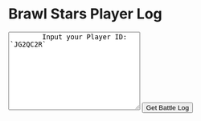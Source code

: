 <html lang="en">
<head>
    <meta charset="UTF-8">
    <meta name="viewport" content="width=device-width, initial-scale=1.0">
    <title>Brawl Stars Player Log</title>
    <script src="https://cdn.jsdelivr.net/npm/marked/marked.min.js"></script>
</head>
<body>
    <h1>Brawl Stars Player Log</h1>
    <!-- Markdown input area -->
    <textarea id="markdown-input" rows="10" cols="30">
        Input your Player ID: `JG2QC2R`
    </textarea>
    <!-- Button to trigger POST request -->
    <button onclick="sendPostRequest()">Get Battle Log</button>
    <!-- Display response -->
    <pre id="response-output"></pre>
    <script>
        function sendPostRequest() {
            // Get the input value
            const markdownInput = document.getElementById('markdown-input').value;
            // Parse the player ID from the Markdown input
            const playerID = markdownInput.match(/`([^`]+)`/)[1];
            // Format the URL
            const url = `https://api.brawlstars.com/v1/players/%23JG2QC2R/battlelog`;
            // Set up the headers (replace 'YOUR_ACCESS_TOKEN' with your actual token)
            const headers = {
                'Content-Type': 'application/json',
                'Authorization': 'Bearer eyJ0eXAiOiJKV1QiLCJhbGciOiJIUzUxMiIsImtpZCI6IjI4YTMxOGY3LTAwMDAtYTFlYi03ZmExLTJjNzQzM2M2Y2NhNSJ9.eyJpc3MiOiJzdXBlcmNlbGwiLCJhdWQiOiJzdXBlcmNlbGw6Z2FtZWFwaSIsImp0aSI6IjRiNTEzMzlhLTM0NzQtNDYxOC05NzBiLWI5YTUyOThmOTJhOSIsImlhdCI6MTcxNjQ5NjgyOSwic3ViIjoiZGV2ZWxvcGVyLzY1MjJjZGQ2LThhYzktMzRhOS1kMjhlLWNiZmIwM2JkMTExNyIsInNjb3BlcyI6WyJicmF3bHN0YXJzIl0sImxpbWl0cyI6W3sidGllciI6ImRldmVsb3Blci9zaWx2ZXIiLCJ0eXBlIjoidGhyb3R0bGluZyJ9LHsiY2lkcnMiOlsiMTA0LjIzMi4zNy4yMTciXSwidHlwZSI6ImNsaWVudCJ9XX0.TrYhfmgQf7yPUQTBahM6xj3Q6y25gzBd14EYPI-Uoez8sT-qApJAAW6eMUF5DhVXZ36vTu8zXOBP6fiyCre0LA'
            };
            // Send the POST request
            fetch(url, {
                method: 'POST',
                headers: headers
            })
            .then(response => response.json())
            .then(data => {
                // Display the response
                document.getElementById('response-output').innerText = JSON.stringify(data, null, 2);
            })
            .catch(error => {
                document.getElementById('response-output').innerText = `Error: ${error}`;
            });
        }
    </script>
</body>
</html>
